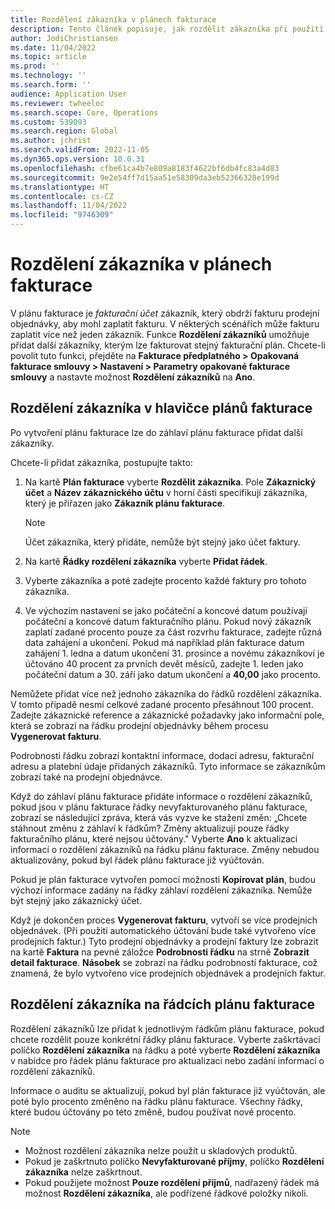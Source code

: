 ```yaml
---
title: Rozdělení zákazníka v plánech fakturace
description: Tento článek popisuje, jak rozdělit zákazníka při použití fakturace předplatného.
author: JodiChristiansen
ms.date: 11/04/2022
ms.topic: article
ms.prod: ''
ms.technology: ''
ms.search.form: ''
audience: Application User
ms.reviewer: twheeloc
ms.search.scope: Core, Operations
ms.custom: 539093
ms.search.region: Global
ms.author: jchrist
ms.search.validFrom: 2022-11-05
ms.dyn365.ops.version: 10.0.31
ms.openlocfilehash: cfbe61ca4b7e809a8183f4622bf6db4fc83a4d83
ms.sourcegitcommit: 9e2e54ff7d15aa51e58309da3eb52366328e199d
ms.translationtype: HT
ms.contentlocale: cs-CZ
ms.lasthandoff: 11/04/2022
ms.locfileid: "9746309"
---
```

# <a name="customer-split-on-billing-schedules"></a>Rozdělení zákazníka v plánech fakturace

V plánu fakturace je *fakturační účet* zákazník, který obdrží fakturu prodejní objednávky, aby mohl zaplatit fakturu. V některých scénářích může fakturu zaplatit více než jeden zákazník. Funkce **Rozdělení zákazníků** umožňuje přidat další zákazníky, kterým lze fakturovat stejný fakturační plán. Chcete-li povolit tuto funkci, přejděte na **Fakturace předplatného \> Opakovaná fakturace smlouvy \> Nastavení \> Parametry opakované fakturace smlouvy** a nastavte možnost **Rozdělení zákazníků** na **Ano**.

## <a name="customer-split-on-the-billing-schedule-header"></a>Rozdělení zákazníka v hlavičce plánů fakturace

Po vytvoření plánu fakturace lze do záhlaví plánu fakturace přidat další zákazníky.

Chcete-li přidat zákazníka, postupujte takto:

1. Na kartě **Plán fakturace** vyberte **Rozdělit zákazníka**. Pole **Zákaznický účet** a **Název zákaznického účtu** v horní části specifikují zákazníka, který je přiřazen jako **Zákazník plánu fakturace**.

    > [!NOTE]
    > Účet zákazníka, který přidáte, nemůže být stejný jako účet faktury.

2. Na kartě **Řádky rozdělení zákazníka** vyberte **Přidat řádek**.
3. Vyberte zákazníka a poté zadejte procento každé faktury pro tohoto zákazníka.
4. Ve výchozím nastavení se jako počáteční a koncové datum používají počáteční a koncové datum fakturačního plánu. Pokud nový zákazník zaplatí zadané procento pouze za část rozvrhu fakturace, zadejte různá data zahájení a ukončení. Pokud má například plán fakturace datum zahájení 1. ledna a datum ukončení 31. prosince a novému zákazníkovi je účtováno 40 procent za prvních devět měsíců, zadejte 1. leden jako počáteční datum a 30. září jako datum ukončení a **40,00** jako procento.

Nemůžete přidat více než jednoho zákazníka do řádků rozdělení zákazníka. V tomto případě nesmí celkové zadané procento přesáhnout 100 procent. Zadejte zákaznické reference a zákaznické požadavky jako informační pole, která se zobrazí na řádku prodejní objednávky během procesu **Vygenerovat fakturu**.

Podrobnosti řádku zobrazí kontaktní informace, dodací adresu, fakturační adresu a platební údaje přidaných zákazníků. Tyto informace se zákazníkům zobrazí také na prodejní objednávce.

Když do záhlaví plánu fakturace přidáte informace o rozdělení zákazníků, pokud jsou v plánu fakturace řádky nevyfakturovaného plánu fakturace, zobrazí se následující zpráva, která vás vyzve ke stažení změn: „Chcete stáhnout změnu z záhlaví k řádkům? Změny aktualizují pouze řádky fakturačního plánu, které nejsou účtovány." Vyberte **Ano** k aktualizaci informací o rozdělení zákazníků na řádku plánu fakturace. Změny nebudou aktualizovány, pokud byl řádek plánu fakturace již vyúčtován.

Pokud je plán fakturace vytvořen pomocí možnosti **Kopírovat plán**, budou výchozí informace zadány na řádky záhlaví rozdělení zákazníka. Nemůže být stejný jako zákaznický účet.

Když je dokončen proces **Vygenerovat fakturu**, vytvoří se více prodejních objednávek. (Při použití automatického účtování bude také vytvořeno více prodejních faktur.) Tyto prodejní objednávky a prodejní faktury lze zobrazit na kartě **Faktura** na pevné záložce **Podrobnosti řádku** na strně **Zobrazit detail fakturace**. **Násobek** se zobrazí na řádku podrobností fakturace, což znamená, že bylo vytvořeno více prodejních objednávek a prodejních faktur.

## <a name="customer-split-on-billing-schedule-lines"></a>Rozdělení zákazníka na řádcích plánu fakturace

Rozdělení zákazníků lze přidat k jednotlivým řádkům plánu fakturace, pokud chcete rozdělit pouze konkrétní řádky plánu fakturace. Vyberte zaškrtávací políčko **Rozdělení zákazníka** na řádku a poté vyberte **Rozdělení zákazníka** v nabídce pro řádek plánu fakturace pro aktualizaci nebo zadání informací o rozdělení zákazníků.

Informace o auditu se aktualizují, pokud byl plán fakturace již vyúčtován, ale poté bylo procento změněno na řádku plánu fakturace. Všechny řádky, které budou účtovány po této změně, budou používat nové procento.

> [!NOTE]
> - Možnost rozdělení zákazníka nelze použít u skladových produktů.
> - Pokud je zaškrtnuto políčko **Nevyfakturované příjmy**, políčko **Rozdělení zákazníka** nelze zaškrtnout.
> - Pokud použijete možnost **Pouze rozdělení příjmů**, nadřazený řádek má možnost **Rozdělení zákazníka**, ale podřízené řádkové položky nikoli.
